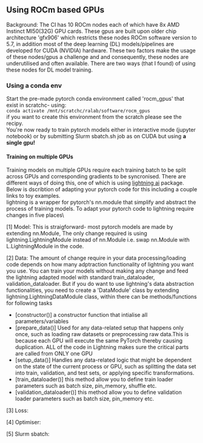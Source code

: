 ## Using ROCm based GPUs <a id="rocm"></a>
Background: The CI has 10 ROCm nodes each of which have 8x  AMD Instinct MI50(32G) GPU cards. These gpus are built upon older chip architecture 'gfx906' which restricts these nodes ROCm software version to 5.7, in addition most of the deep learning (DL) models/pipelines are developed 
for CUDA (NVIDIA) hardware. These two factors make the usage of these nodes/gpus a challenge and and consequently, these nodes are underutilised and often available. 
There are two ways (that I found) of using these nodes for DL model training.

### Using a conda env 
Start the pre-made pytorch conda environment called 'rocm_gpus' that exist in scratchc- using:\
```conda activate /mnt/scratchc/ralab/software/rocm_gpus```\
if you want to create this environment from the scratch please see the recipy.\
You're now ready to train pytorch models either in interactive mode (jupyter notebook) or by submitting Slurm sbatch.sh job as on CUDA but using **a single gpu!** 
#### Training on multiple GPUs
Training models on multiple GPUs require each training batch to be split across GPUs and corresponding gradients to be syncronised. There are different ways of doing this, one of which is using [lightning ai](https://lightning.ai/) package. Below is dscribtion of adapting your pytorch code for this including a couple links to toy examples.\
lightning is a wrapper for pytorch's nn.module that simplify and abstract the process of training models. To adapt your pytorch code to lightning require changes in five places\

[1] Model: This is straigforward- most pytorch models are made by extending nn.Module, The only change required is using lightning.LightningModule instead of nn.Module i.e. swap nn.Module with L.LightningModule in the code. 

[2] Data: The amount of change require in your data processing/loading code depends on how many adptraction functionality of lightning you want you use. You can train your models without making any change and feed the lightning adapted model with standard train_dataloader, validation_dataloader. But if you do want to use lightning's data abstraction functionalities, you need to create a 'DataModule' class by extending lightning.LightningDataModule class, within there can be methods/functions for following tasks
- [constructor()] a constructor function that intialise all parameters/variables
- [prepare_data()] Used for any data-related setup that happens only once, such as loading raw datasets or preprocessing raw data.This is because each GPU will execute the same PyTorch thereby causing duplication. ALL of the code in Lightning makes sure the critical parts are called from ONLY one GPU
- [setup_data()] Handles any data-related logic that might be dependent on the state of the current process or GPU, such as splitting the data set into train, validation, and test sets, or applying specific transformations.
- [train_dataloader()] this method allow you to define train loader parameters such as batch size, pin_memory, shuffle etc.
- [validation_dataloader()] this method allow you to define validation loader parameters such as batch size, pin_memory etc.

[3] Loss:

[4] Optimiser:

[5] Slurm sbatch: 











